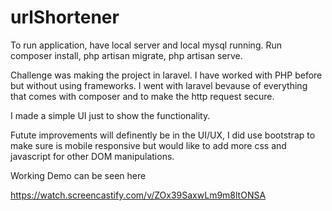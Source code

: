 # urlShortener

To run application, have local server and local mysql running. Run composer install, php artisan migrate, php artisan serve.

Challenge was making the project in laravel. I have worked with PHP before but without using frameworks. I went with laravel bevause of everything that comes with composer and to make the http request secure. 

I made a simple UI just to show the functionality. 

Futute improvements will definently be in the UI/UX, I did use bootstrap to make sure is mobile responsive but would like to add more css and javascript for other DOM manipulations. 

Working Demo can be seen here 

https://watch.screencastify.com/v/ZOx39SaxwLm9m8ltONSA
